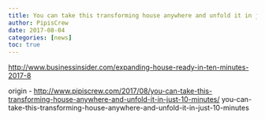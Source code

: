 ```yaml
---
title: You can take this transforming house anywhere and unfold it in just 10 minutes
author: PipisCrew
date: 2017-08-04
categories: [news]
toc: true
---
```


http://www.businessinsider.com/expanding-house-ready-in-ten-minutes-2017-8

origin - http://www.pipiscrew.com/2017/08/you-can-take-this-transforming-house-anywhere-and-unfold-it-in-just-10-minutes/ you-can-take-this-transforming-house-anywhere-and-unfold-it-in-just-10-minutes
